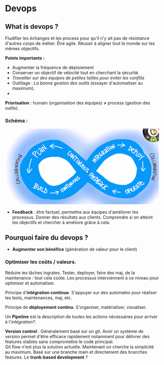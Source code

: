 # Devops

## What is devops ?
Fludifier les échanges et les process pour qu'il n'y ait pas de résistance d'autres corps de métier. Être agile. Réussir à aligner tout le monde sur les mêmes objectifs.

**Points importants :**
- Augmenter la fréquence de déploiement
- Conserver un objectif de vélocité tout en cherchant la sécurité.
- *Travailler sur des équipes de petites tailles pour éviter les conflits*
- Outillage : *La bonne gestion des outils* (essayer d'automatiser au maximum). 
- 

**Priorisation** : humain (organisation des équipes) **>** process (gestion des outils).

### Schéma :
<img src="resources/devops scheme.PNG" alt="devops scheme" />

- **Feedback** : être factuel, permettre aux équipes d'améliorer les processus. Donner des résultats aux clients. Comprendre si on atteint les objectifs et chercher à améliore grâce à cela.

## Pourquoi faire du devops ?
- **Augmenter son bénéfice** (génération de valeur pour le client)

###  **Optimiser les coûts** / valeurs. 
Réduire les tâches ingrates. Tester, deployer, faire des maj, de la maintenance : tout cela coûte. Les processus interviennent à ce niveau pour optimiser et automatiser.

Principe d'**intégration continue**. S'appuyer sur des automates pour réaliser les tests, maintenances, maj, etc.

Principe de **déployement continu**. S'organiser, matérialiser, visualiser.

Un **Pipeline** est la description de toutes les actions nécessaires pour arriver à l'*intégration?*.

**Version control** : Généralement basé sur un git. Avoir un système de version permet d'être efficace rapidement notamment pour délivrer des features stables sans compromettre le code principal. <br />
Git flow n'est plus la solution actuelle. Maintenant on cherche la simplicité au maximum. Basé sur une branche main et directement des branches features. Le **trunk-based development** ?